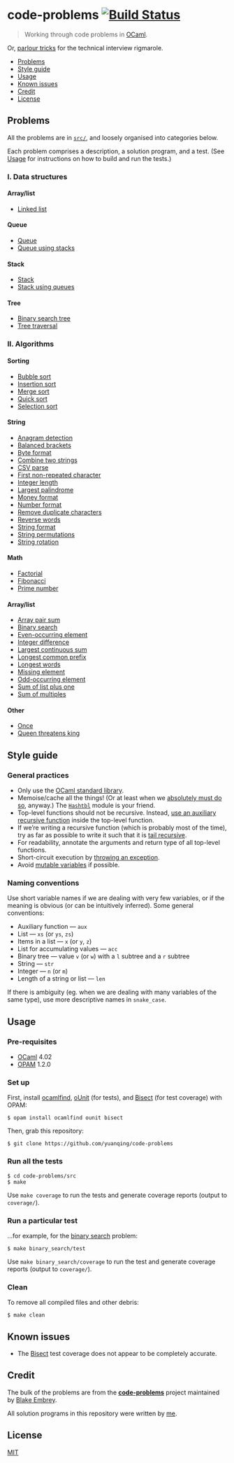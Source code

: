 # code-problems [![Build Status](https://img.shields.io/travis/yuanqing/code-problems.svg?branch=master&style=flat)](https://travis-ci.org/yuanqing/code-problems)

> Working through code problems in [OCaml](https://ocaml.org/).

Or, [parlour tricks](https://signalvnoise.com/posts/3071-why-we-dont-hire-programmers-based-on-puzzles-api-quizzes-math-riddles-or-other-parlor-tricks) for the technical interview rigmarole.

- [Problems](#problems)
- [Style guide](#style-guide)
- [Usage](#usage)
- [Known issues](#known-issues)
- [Credit](#credit)
- [License](#license)

## Problems

All the problems are in [`src/`](src), and loosely organised into categories below.

Each problem comprises a description, a solution program, and a test. (See [Usage](#usage) for instructions on how to build and run the tests.)

### I. Data structures

#### Array/list

- [Linked list](src/linked_list)

#### Queue

- [Queue](src/queue)
- [Queue using stacks](src/queue_using_stacks)

#### Stack

- [Stack](src/stack)
- [Stack using queues](src/stack_using_queues)

#### Tree

- [Binary search tree](src/binary_search_tree)
- [Tree traversal](src/tree_traversal)

### II. Algorithms

#### Sorting

- [Bubble sort](src/bubble_sort)
- [Insertion sort](src/insertion_sort)
- [Merge sort](src/merge_sort)
- [Quick sort](src/quick_sort)
- [Selection sort](src/selection_sort)

#### String

- [Anagram detection](src/anagram_detection)
- [Balanced brackets](src/balanced_brackets)
- [Byte format](src/byte_format)
- [Combine two strings](src/combine_two_strings)
- [CSV parse](src/csv_parse)
- [First non-repeated character](src/first_non_repeated_character)
- [Integer length](src/integer_length)
- [Largest palindrome](src/largest_palindrome)
- [Money format](src/money_format)
- [Number format](src/number_format)
- [Remove duplicate characters](src/remove_duplicate_characters)
- [Reverse words](src/reverse_words)
- [String format](src/string_format)
- [String permutations](src/string_permutations)
- [String rotation](src/string_rotation)

#### Math

- [Factorial](src/factorial)
- [Fibonacci](src/fibonacci)
- [Prime number](src/prime_number)

#### Array/list

- [Array pair sum](src/array_pair_sum)
- [Binary search](src/binary_search)
- [Even-occurring element](src/even_occurring_element)
- [Integer difference](src/integer_difference)
- [Largest continuous sum](src/largest_continuous_sum)
- [Longest common prefix](src/longest_common_prefix)
- [Longest words](src/longest_words)
- [Missing element](src/missing_element)
- [Odd-occurring element](src/odd_occurring_element)
- [Sum of list plus one](src/sum_of_list_plus_one)
- [Sum of multiples](src/sum_of_multiples)

#### Other

- [Once](src/once)
- [Queen threatens king](src/queen_threatens_king)

## Style guide

### General practices

- Only use the [OCaml standard library](http://caml.inria.fr/pub/docs/manual-ocaml/libref/index.html).
- Memoise/cache all the things! (Or at least when we [absolutely must do so](src/fibonacci/fibonacci.ml#L2-L6), anyway.) The [`Hashtbl`](http://caml.inria.fr/pub/docs/manual-ocaml/libref/Hashtbl.html) module is your friend.
- Top-level functions should not be recursive. Instead, [use an auxiliary recursive function](src/binary_search/binary_search.ml#L2) inside the top-level function.
- If we&rsquo;re writing a recursive function (which is probably most of the time), try as far as possible to write it such that it is [tail recursive](src/tree_traversal/tree_traversal.ml#L5-L27).
- For readability, annotate the arguments and return type of all top-level functions.
- Short-circuit execution by [throwing an exception](src/balanced_brackets/balanced_brackets.ml#L25-L36).
- Avoid [mutable variables](https://ocaml.org/learn/tutorials/pointers.html) if possible.

### Naming conventions

Use short variable names if we are dealing with very few variables, or if the meaning is obvious (or can be intuitively inferred). Some general conventions:

- Auxiliary function &mdash; `aux`
- List &mdash; `xs` (or `ys`, `zs`)
- Items in a list &mdash; `x` (or `y`, `z`)
- List for accumulating values &mdash; `acc`
- Binary tree &mdash; value `v` (or `w`) with a `l` subtree and a `r` subtree
- String &mdash; `str`
- Integer &mdash; `n` (or `m`)
- Length of a string or list &mdash; `len`

If there is ambiguity (eg. when we are dealing with many variables of the same type), use more descriptive names in `snake_case`.

## Usage

### Pre-requisites

- [OCaml](https://ocaml.org/) 4.02
- [OPAM](https://opam.ocaml.org) 1.2.0

### Set up

First, install [ocamlfind](https://opam.ocaml.org/packages/ocamlfind/ocamlfind.1.5.5/), [oUnit](https://opam.ocaml.org/packages/ounit/ounit.2.0.0/) (for tests), and [Bisect](https://opam.ocaml.org/packages/bisect/bisect.1.3/) (for test coverage) with OPAM:

```
$ opam install ocamlfind ounit bisect
```

Then, grab this repository:

```
$ git clone https://github.com/yuanqing/code-problems
```

### Run all the tests

```
$ cd code-problems/src
$ make
```

Use `make coverage` to run the tests and generate coverage reports (output to `coverage/`).

### Run a particular test

&hellip;for example, for the [binary search](src/binary_search) problem:

```
$ make binary_search/test
```

Use `make binary_search/coverage` to run the test and generate coverage reports (output to `coverage/`).

### Clean

To remove all compiled files and other debris:

```
$ make clean
```

## Known issues

- The [Bisect](http://bisect.x9c.fr) test coverage does not appear to be completely accurate.

## Credit

The bulk of the problems are from the [**code-problems**](https://github.com/blakeembrey/code-problems) project maintained by [Blake Embrey](https://github.com/blakeembrey).

All solution programs in this repository were written by [me](https://github.com/yuanqing).

## License

[MIT](LICENSE)
